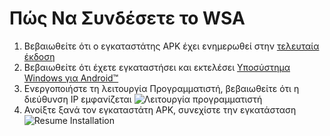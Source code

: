 # Πώς Να Συνδέσετε το WSA
1. Βεβαιωθείτε ότι ο εγκαταστάτης APK έχει ενημερωθεί στην [τελευταία έκδοση](https://www.microsoft.com/store/productId/9P2JFQ43FPPG "APK Installer")
2. Βεβαιωθείτε ότι έχετε εγκαταστήσει και εκτελέσει [Υποσύστημα Windows για Android™](https://www.microsoft.com/store/productId/9P3395VX91NR)
3. Ενεργοποιήστε τη λειτουργία Προγραμματιστή, βεβαιωθείτε ότι η διεύθυνση IP εμφανίζεται ![Λειτουργία προγραμματιστή](https://raw.githubusercontent.com/Paving-Base/APK-Installer/screenshots/Documents/Tutorials/How%20To%20Connect%20WSA/Images/Snipaste_2022-10-02_19-02-09.png)
4. Ανοίξτε ξανά τον εγκαταστάτη APK, συνεχίστε την εγκατάσταση ![Resume Installation](https://raw.githubusercontent.com/Paving-Base/APK-Installer/screenshots/Documents/Tutorials/How%20To%20Connect%20WSA/Images/Snipaste_2022-10-02_17-34-04.png)
